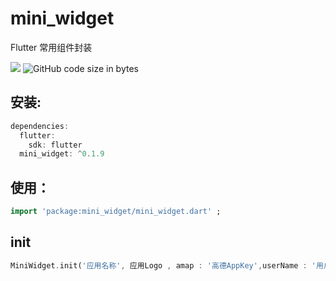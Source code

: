 # mini_widget

Flutter 常用组件封装


[![](https://img.shields.io/pub/v/mini_widget#align=left&display=inline&height=20&originHeight=20&originWidth=76&status=done&style=none&width=76)](https://pub.flutter-io.cn/packages/mini_widget)  ![GitHub code size in bytes](https://img.shields.io/github/languages/code-size/flutterme/mini_widget?style=flat-square)

## 安装:
```dart
dependencies:
  flutter:
    sdk: flutter
  mini_widget: ^0.1.9
```

## 使用：

```dart
import 'package:mini_widget/mini_widget.dart' ;
```

## init
```dart
MiniWidget.init('应用名称', 应用Logo , amap : '高德AppKey',userName : '用户名');
```